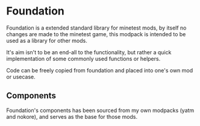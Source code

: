 # Foundation

Foundation is a extended standard library for minetest mods, by itself no changes are made to the minetest game, this modpack is intended to be used as a library for other mods.

It's aim isn't to be an end-all to the functionality, but rather a quick implementation of some commonly used functions or helpers.

Code can be freely copied from foundation and placed into one's own mod or usecase.

## Components

Foundation's components has been sourced from my own modpacks (yatm and nokore), and serves as the base for those mods.
